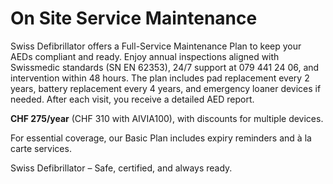 # On Site Service Maintenance

Swiss Defibrillator offers a Full-Service Maintenance Plan to keep your AEDs compliant and ready. Enjoy annual inspections aligned with Swissmedic standards (SN EN 62353), 24/7 support at 079 441 24 06, and intervention within 48 hours. The plan includes pad replacement every 2 years, battery replacement every 4 years, and emergency loaner devices if needed. After each visit, you receive a detailed AED report.

**CHF 275/year** (CHF 310 with AIVIA100), with discounts for multiple devices.

For essential coverage, our Basic Plan includes expiry reminders and à la carte services.

Swiss Defibrillator – Safe, certified, and always ready.
